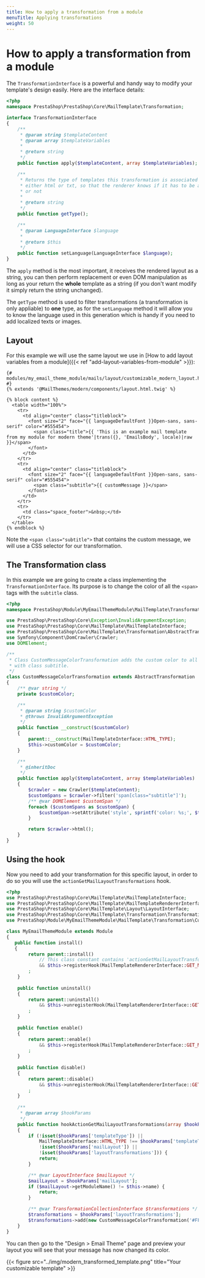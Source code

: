 ```yaml
---
title: How to apply a transformation from a module
menuTitle: Applying transformations
weight: 50
---
```


# How to apply a transformation from a module

The `TransformationInterface` is a powerful and handy way to modify your template's design easily.
Here are the interface details:

```php
<?php
namespace PrestaShop\PrestaShop\Core\MailTemplate\Transformation;

interface TransformationInterface
{
    /**
     * @param string $templateContent
     * @param array $templateVariables
     *
     * @return string
     */
    public function apply($templateContent, array $templateVariables);

    /**
     * Returns the type of templates this transformation is associated with,
     * either html or txt, so that the renderer knows if it has to be applied
     * or not
     *
     * @return string
     */
    public function getType();

    /**
     * @param LanguageInterface $language
     *
     * @return $this
     */
    public function setLanguage(LanguageInterface $language);
}
```

The `apply` method is the most important, it receives the rendered layout as a string, you can then perform replacement
or even DOM manipulation as long as your return the **whole** template as a string (if you don't want modify it simply
return the string unchanged).

The `getType` method is used to filter transformations (a transformation is only appliable) to **one** type, as for the
`setLanguage` method it will allow you to know the language used in this generation which is handy if you need to add
localized texts or images.

## Layout

For this example we will use the same layout we use in [How to add layout variables from a module]({{< ref "add-layout-variables-from-module" >}}):

```twig
{# modules/my_email_theme_module/mails/layout/customizable_modern_layout.html.twig #}
{% extends '@MailThemes/modern/components/layout.html.twig' %}

{% block content %}
  <table width="100%">
    <tr>
      <td align="center" class="titleblock">
        <font size="2" face="{{ languageDefaultFont }}Open-sans, sans-serif" color="#555454">
          <span class="title">{{ 'This is an example mail template from my module for modern theme'|trans({}, 'EmailsBody', locale)|raw }}</span>
        </font>
      </td>
    </tr>
    <tr>
      <td align="center" class="titleblock">
        <font size="2" face="{{ languageDefaultFont }}Open-sans, sans-serif" color="#555454">
          <span class="subtitle">{{ customMessage }}</span>
        </font>
      </td>
    </tr>
    <tr>
      <td class="space_footer">&nbsp;</td>
    </tr>
  </table>
{% endblock %}
```

Note the `<span class="subtitle">` that contains the custom message, we will use a CSS selector for our transformation.

## The Transformation class

In this example we are going to create a class implementing the `TransformationInterface`. Its purpose is to change the color
of all the `<span>` tags with the `subtitle` class.

```php
<?php
namespace PrestaShop\Module\MyEmailThemeModule\MailTemplate\Transformation;

use PrestaShop\PrestaShop\Core\Exception\InvalidArgumentException;
use PrestaShop\PrestaShop\Core\MailTemplate\MailTemplateInterface;
use PrestaShop\PrestaShop\Core\MailTemplate\Transformation\AbstractTransformation;
use Symfony\Component\DomCrawler\Crawler;
use DOMElement;

/**
 * Class CustomMessageColorTransformation adds the custom color to all spans
 * with class subtitle.
 */
class CustomMessageColorTransformation extends AbstractTransformation
{
    /** @var string */
    private $customColor;

    /**
     * @param string $customColor
     * @throws InvalidArgumentException
     */
    public function __construct($customColor)
    {
        parent::__construct(MailTemplateInterface::HTML_TYPE);
        $this->customColor = $customColor;
    }

    /**
     * @inheritDoc
     */
    public function apply($templateContent, array $templateVariables)
    {
        $crawler = new Crawler($templateContent);
        $customSpans = $crawler->filter('span[class="subtitle"]');
        /** @var DOMElement $customSpan */
        foreach ($customSpans as $customSpan) {
            $customSpan->setAttribute('style', sprintf('color: %s;', $this->customColor));
        }

        return $crawler->html();
    }
}
```

## Using the hook

Now you need to add your transformation for this specific layout, in order to do so you will use
the `actionGetMailLayoutTransformations` hook.

```php
<?php
use PrestaShop\PrestaShop\Core\MailTemplate\MailTemplateInterface;
use PrestaShop\PrestaShop\Core\MailTemplate\MailTemplateRendererInterface;
use PrestaShop\PrestaShop\Core\MailTemplate\Layout\LayoutInterface;
use PrestaShop\PrestaShop\Core\MailTemplate\Transformation\TransformationCollectionInterface;
use PrestaShop\Module\MyEmailThemeModule\MailTemplate\Transformation\CustomMessageColorTransformation;

class MyEmailThemeModule extends Module 
{
   public function install() 
   {
        return parent::install()
            // This class constant contains 'actionGetMailLayoutTransformations'
            && $this->registerHook(MailTemplateRendererInterface::GET_MAIL_LAYOUT_TRANSFORMATIONS)
        ;
    }
    
    public function uninstall() 
    {
        return parent::uninstall()
            && $this->unregisterHook(MailTemplateRendererInterface::GET_MAIL_LAYOUT_TRANSFORMATIONS)
        ;        
    }
    
    public function enable() 
    {
        return parent::enable()
            && $this->registerHook(MailTemplateRendererInterface::GET_MAIL_LAYOUT_TRANSFORMATIONS)
        ;
    }
    
    public function disable() 
    {
        return parent::disable()
            && $this->unregisterHook(MailTemplateRendererInterface::GET_MAIL_LAYOUT_TRANSFORMATIONS)
        ;        
    }
    
    /**
     * @param array $hookParams
     */
    public function hookActionGetMailLayoutTransformations(array $hookParams)
    {
        if (!isset($hookParams['templateType']) ||
            MailTemplateInterface::HTML_TYPE !== $hookParams['templateType'] ||
            !isset($hookParams['mailLayout']) ||
            !isset($hookParams['layoutTransformations'])) {
            return;
        }

        /** @var LayoutInterface $mailLayout */
        $mailLayout = $hookParams['mailLayout'];
        if ($mailLayout->getModuleName() != $this->name) {
            return;
        }

        /** @var TransformationCollectionInterface $transformations */
        $transformations = $hookParams['layoutTransformations'];
        $transformations->add(new CustomMessageColorTransformation('#FF0000'));
    }
}
```

You can then go to the "Design > Email Theme" page and preview your layout you will see that your message has now changed its color.

{{< figure src="../img/modern_transformed_template.png" title="Your customizable template" >}}

